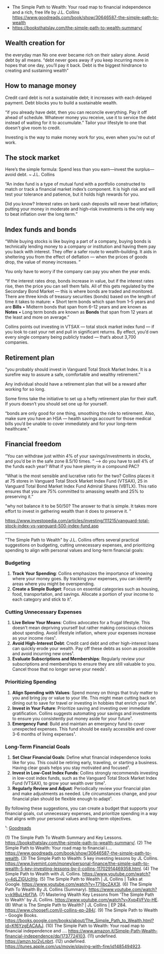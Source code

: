 - The Simple Path to Wealth: Your road map to financial independence and a rich, free life by J.L. Collins https://www.goodreads.com/book/show/30646587-the-simple-path-to-wealth
- https://booksthatslay.com/the-simple-path-to-wealth-summary/

## Wealth creation for 
the everyday man
No one ever became rich on their salary alone.
Avoid debt by all means. 
“debt never goes away if you keep incurring more in hopes that one day, you’ll pay it back. Debt is the biggest hindrance to creating and sustaining wealth” 

## How to manage money
Credit card debt is not a sustainable debt; it increases with each delayed payment. 
Debt blocks you to build a sustainable wealth.

“if you already have debt, then you can reconcile everything. Pay it off ahead of schedule. Whatever money you receive, use it to service the debt instead of waiting for it to accumulate.” 
Tailor your lifestyle to one that doesn't give room to credit. 

Investing is the way to make money work for you, even when you're out of work.

## The stock market 
Here’s the simple formula: Spend less than you earn—invest the surplus—avoid debt. ~ J.L. Collins 

“An index fund is a type of mutual fund with a portfolio constructed to match or track a financial market index’s component. It is high risk and will test your tolerance and patience, but it holds high rewards for you. 

Did you know? Interest rates on bank cash deposits will never beat inflation; putting your money in moderate and high–risk investments is the only way to beat inflation over the long term.” 

## Index funds and bonds
“While buying stocks is like buying a part of a company, buying bonds is technically lending money to a company or institution and having them pay you back with interest. They offer a safer route to wealth–building. It aids in sheltering you from the effect of deflation — when the prices of goods drop, the value of money increases. ” 

You only have to worry if the company can pay you when the year ends.

“If the interest rates drop, bonds increase in value, but if the interest rates rise, then the price you can sell them falls. 
All of this gets regulated by the Secondary Bond Market — this is where bonds are traded and monitored. 
There are three kinds of treasury securities (bonds) based on the length of time it takes to mature: 
• Short term bonds which span from 1–5 years and are **Bills** 
• Midterm bonds that span from 6–12 years and are known as **Notes**
• Long term bonds are known as **Bonds** that span from 12 years at the least and more on average.” 

Collins points out investing in VTSAX — total stock market index fund — if you look to cast your net and pull in significant returns. By effect, you’d own every single company being publicly traded — that’s about 3,700 companies.

## Retirement plan
“you probably should invest in Vanguard Total Stock Market Index. It is a surefire way to assure a safe, comfortable and wealthy retirement.” 

Any individual should have a retirement plan that will be a reward after working for so long. 

Some firms take the initiative to set up a hefty retirement plan for their staff. If yours doesn’t you should set one up for yourself. 

“bonds are only good for one thing,  smoothing the ride to retirement. 
Also, make sure you have an HSA — health savings account for those medical bills you’d be unable to cover immediately and for your long–term healthcare.” 

## Financial freedom 
“You can withdraw just within 4% of your savings/investments in stocks, and you’d be in the safe zone 8.5/10 times. ” 
--> do you have to sell 4% of the funds each year? What if you have plenty in a compound PAC?

“What is the most sensible and lucrative ratio for the two? Collins places it at 
75 stores in Vanguard Total Stock Market Index Fund (VTSAX), 
25 in Vanguard Total Bond Market Index Fund Admiral Shares (VBTLX). 
This ratio ensures that you are 75% committed to amassing wealth and 25% to preserving it.” 

“why not balance it to be 50/50? The answer to that is simple. It takes more effort to invest in gathering wealth than it does to preserve it. "

https://www.investopedia.com/articles/investing/111215/vanguard-total-stock-index-vs-vanguard-500-index-fund.asp

-----

"The Simple Path to Wealth" by J.L. Collins offers several practical suggestions on budgeting, cutting unnecessary expenses, and prioritizing spending to align with personal values and long-term financial goals:

### Budgeting
1. **Track Your Spending**: Collins emphasizes the importance of knowing where your money goes. By tracking your expenses, you can identify areas where you might be overspending.
2. **Create a Simple Budget**: Focus on essential categories such as housing, food, transportation, and savings. Allocate a portion of your income to each category and stick to it¹.

### Cutting Unnecessary Expenses
1. **Live Below Your Means**: Collins advocates for a frugal lifestyle. This doesn't mean depriving yourself but rather making conscious choices about spending. Avoid lifestyle inflation, where your expenses increase as your income rises¹.
2. **Avoid High-Interest Debt**: Credit card debt and other high-interest loans can quickly erode your wealth. Pay off these debts as soon as possible and avoid incurring new ones¹.
3. **Evaluate Subscriptions and Memberships**: Regularly review your subscriptions and memberships to ensure they are still valuable to you. Cancel those that no longer serve your needs¹.

### Prioritizing Spending
1. **Align Spending with Values**: Spend money on things that truly matter to you and bring joy or value to your life. This might mean cutting back on dining out to save for travel or investing in hobbies that enrich your life¹.
2. **Invest in Your Future**: Prioritize saving and investing over immediate gratification. Collins suggests automating your savings and investments to ensure you consistently put money aside for your future¹.
3. **Emergency Fund**: Build and maintain an emergency fund to cover unexpected expenses. This fund should be easily accessible and cover 3-6 months of living expenses¹.

### Long-Term Financial Goals
1. **Set Clear Financial Goals**: Define what financial independence looks like for you. This could be retiring early, traveling, or starting a business. Having clear goals helps you stay motivated and focused¹.
2. **Invest in Low-Cost Index Funds**: Collins strongly recommends investing in low-cost index funds, such as the Vanguard Total Stock Market Index Fund (VTSAX), to grow your wealth over time¹.
3. **Regularly Review and Adjust**: Periodically review your financial plan and make adjustments as needed. Life circumstances change, and your financial plan should be flexible enough to adapt¹.

By following these suggestions, you can create a budget that supports your financial goals, cut unnecessary expenses, and prioritize spending in a way that aligns with your personal values and long-term objectives.

¹: [Goodreads](https://www.goodreads.com/book/show/30646587-the-simple-path-to-wealth?ac=1&from_search=true&qid=H4pPJg455Z&rank=1)

(1) The Simple Path To Wealth Summary and Key Lessons. https://booksthatslay.com/the-simple-path-to-wealth-summary/.
(2) The Simple Path to Wealth: Your road map to financial i…. https://www.goodreads.com/book/show/30646587-the-simple-path-to-wealth.
(3) The Simple Path to Wealth: 5 key investing lessons by JL Collins. https://www.livemint.com/money/personal-finance/the-simple-path-to-wealth-5-key-investing-lessons-by-jl-collins-11702914469358.html.
(4) The Simple Path to Wealth with JL Collins. https://www.youtube.com/watch?v=4dLZlGUclHg.
(5) The Simple Path to Wealth | JL Collins | Talks at Google. https://www.youtube.com/watch?v=T71ibcZAX3I.
(6) The Simple Path To Wealth By JL Collins (Summary). https://www.youtube.com/watch?v=k9BuLHbf7IA.
(7) Mastering Wealth Key Lessons from 'The Simple Path to Wealth' by JL Collins. https://www.youtube.com/watch?v=Xyp4VFVp-HE.
(8) What is The Simple Path to Wealth? | JL Collins | EP 284. https://www.choosefi.com/jl-collins-ep-284/.
(9) The Simple Path to Wealth - Google Books. https://books.google.com/books/about/The_Simple_Path_to_Wealth.html?id=Kf6YzgEACAAJ.
(10) The Simple Path to Wealth: Your road map to financial independence and .... https://www.amazon.it/Simple-Path-Wealth-financial-independence/dp/1737724103.
(11) undefined. https://amzn.to/2vLnbrt.
(12) undefined. https://itunes.apple.com/us/movie/playing-with-fire/id1485494923.